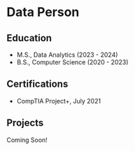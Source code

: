 # Data Person

## Education 

- M.S., Data Analytics (2023 - 2024) 
- B.S., Computer Science (2020 - 2023)

## Certifications 
- CompTIA Project+, July 2021

## Projects 
Coming Soon! 
